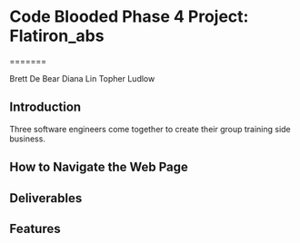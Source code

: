
# Code Blooded Phase 4 Project: Flatiron_abs
=======

Brett De Bear
Diana Lin
Topher Ludlow

## Introduction
Three software engineers come together to create their group training side business. 

## How to Navigate the Web Page

## Deliverables

## Features
